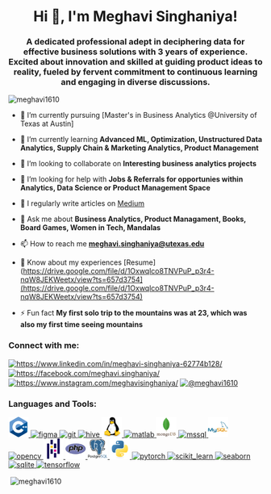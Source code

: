 <h1 align="center">Hi 👋, I'm Meghavi Singhaniya!</h1>
<h3 align="center">A dedicated professional adept in deciphering data for effective business solutions with 3 years of experience. Excited about innovation and skilled at guiding product ideas to reality, fueled by fervent commitment to continuous learning and engaging in diverse discussions.</h3>

<p align="left"> <img src="https://komarev.com/ghpvc/?username=meghavi1610&label=Profile%20views&color=0e75b6&style=flat" alt="meghavi1610" /> </p>

- 🔭 I’m currently pursuing [Master's in Business Analytics @University of Texas at Austin]

- 🌱 I’m currently learning **Advanced ML, Optimization, Unstructured Data Analytics, Supply Chain & Marketing Analytics, Product Management**

- 👯 I’m looking to collaborate on **Interesting business analytics projects**

- 🤝 I’m looking for help with **Jobs & Referrals for opportunies within Analytics, Data Science or Product Management Space**

- 📝 I regularly write articles on [Medium](https://medium.com/@meghavi1610)

- 💬 Ask me about **Business Analytics, Product Managament, Books, Board Games, Women in Tech, Mandalas**

- 📫 How to reach me **meghavi.singhaniya@utexas.edu**

- 📄 Know about my experiences [Resume](https://drive.google.com/file/d/1Oxwqlco8TNVPuP_p3r4-nqW8JEKWeetx/view?ts=657d3754](https://drive.google.com/file/d/1Oxwqlco8TNVPuP_p3r4-nqW8JEKWeetx/view?ts=657d3754)

- ⚡ Fun fact **My first solo trip to the mountains was at 23, which was also my first time seeing mountains**

<h3 align="left">Connect with me:</h3>
<p align="left">
<a href="https://linkedin.com/in/https://www.linkedin.com/in/meghavi-singhaniya-62774b128/" target="blank"><img align="center" src="https://raw.githubusercontent.com/rahuldkjain/github-profile-readme-generator/master/src/images/icons/Social/linked-in-alt.svg" alt="https://www.linkedin.com/in/meghavi-singhaniya-62774b128/" height="30" width="40" /></a>
<a href="https://fb.com/https://facebook.com/meghavi.singhaniya/" target="blank"><img align="center" src="https://raw.githubusercontent.com/rahuldkjain/github-profile-readme-generator/master/src/images/icons/Social/facebook.svg" alt="https://facebook.com/meghavi.singhaniya/" height="30" width="40" /></a>
<a href="https://instagram.com/https://www.instagram.com/meghavisinghaniya/" target="blank"><img align="center" src="https://raw.githubusercontent.com/rahuldkjain/github-profile-readme-generator/master/src/images/icons/Social/instagram.svg" alt="https://www.instagram.com/meghavisinghaniya/" height="30" width="40" /></a>
<a href="https://medium.com/@meghavi1610" target="blank"><img align="center" src="https://raw.githubusercontent.com/rahuldkjain/github-profile-readme-generator/master/src/images/icons/Social/medium.svg" alt="@meghavi1610" height="30" width="40" /></a>
</p>

<h3 align="left">Languages and Tools:</h3>
<p align="left"> <a href="https://www.w3schools.com/cpp/" target="_blank" rel="noreferrer"> <img src="https://raw.githubusercontent.com/devicons/devicon/master/icons/cplusplus/cplusplus-original.svg" alt="cplusplus" width="40" height="40"/> </a> <a href="https://www.figma.com/" target="_blank" rel="noreferrer"> <img src="https://www.vectorlogo.zone/logos/figma/figma-icon.svg" alt="figma" width="40" height="40"/> </a> <a href="https://git-scm.com/" target="_blank" rel="noreferrer"> <img src="https://www.vectorlogo.zone/logos/git-scm/git-scm-icon.svg" alt="git" width="40" height="40"/> </a> <a href="https://hive.apache.org/" target="_blank" rel="noreferrer"> <img src="https://www.vectorlogo.zone/logos/apache_hive/apache_hive-icon.svg" alt="hive" width="40" height="40"/> </a> <a href="https://www.linux.org/" target="_blank" rel="noreferrer"> <img src="https://raw.githubusercontent.com/devicons/devicon/master/icons/linux/linux-original.svg" alt="linux" width="40" height="40"/> </a> <a href="https://www.mathworks.com/" target="_blank" rel="noreferrer"> <img src="https://upload.wikimedia.org/wikipedia/commons/2/21/Matlab_Logo.png" alt="matlab" width="40" height="40"/> </a> <a href="https://www.mongodb.com/" target="_blank" rel="noreferrer"> <img src="https://raw.githubusercontent.com/devicons/devicon/master/icons/mongodb/mongodb-original-wordmark.svg" alt="mongodb" width="40" height="40"/> </a> <a href="https://www.microsoft.com/en-us/sql-server" target="_blank" rel="noreferrer"> <img src="https://www.svgrepo.com/show/303229/microsoft-sql-server-logo.svg" alt="mssql" width="40" height="40"/> </a> <a href="https://www.mysql.com/" target="_blank" rel="noreferrer"> <img src="https://raw.githubusercontent.com/devicons/devicon/master/icons/mysql/mysql-original-wordmark.svg" alt="mysql" width="40" height="40"/> </a> <a href="https://opencv.org/" target="_blank" rel="noreferrer"> <img src="https://www.vectorlogo.zone/logos/opencv/opencv-icon.svg" alt="opencv" width="40" height="40"/> </a> <a href="https://pandas.pydata.org/" target="_blank" rel="noreferrer"> <img src="https://raw.githubusercontent.com/devicons/devicon/2ae2a900d2f041da66e950e4d48052658d850630/icons/pandas/pandas-original.svg" alt="pandas" width="40" height="40"/> </a> <a href="https://www.php.net" target="_blank" rel="noreferrer"> <img src="https://raw.githubusercontent.com/devicons/devicon/master/icons/php/php-original.svg" alt="php" width="40" height="40"/> </a> <a href="https://www.postgresql.org" target="_blank" rel="noreferrer"> <img src="https://raw.githubusercontent.com/devicons/devicon/master/icons/postgresql/postgresql-original-wordmark.svg" alt="postgresql" width="40" height="40"/> </a> <a href="https://www.python.org" target="_blank" rel="noreferrer"> <img src="https://raw.githubusercontent.com/devicons/devicon/master/icons/python/python-original.svg" alt="python" width="40" height="40"/> </a> <a href="https://pytorch.org/" target="_blank" rel="noreferrer"> <img src="https://www.vectorlogo.zone/logos/pytorch/pytorch-icon.svg" alt="pytorch" width="40" height="40"/> </a> <a href="https://scikit-learn.org/" target="_blank" rel="noreferrer"> <img src="https://upload.wikimedia.org/wikipedia/commons/0/05/Scikit_learn_logo_small.svg" alt="scikit_learn" width="40" height="40"/> </a> <a href="https://seaborn.pydata.org/" target="_blank" rel="noreferrer"> <img src="https://seaborn.pydata.org/_images/logo-mark-lightbg.svg" alt="seaborn" width="40" height="40"/> </a> <a href="https://www.sqlite.org/" target="_blank" rel="noreferrer"> <img src="https://www.vectorlogo.zone/logos/sqlite/sqlite-icon.svg" alt="sqlite" width="40" height="40"/> </a> <a href="https://www.tensorflow.org" target="_blank" rel="noreferrer"> <img src="https://www.vectorlogo.zone/logos/tensorflow/tensorflow-icon.svg" alt="tensorflow" width="40" height="40"/> </a> </p>

<p>&nbsp;<img align="center" src="https://github-readme-stats.vercel.app/api?username=meghavi1610&show_icons=true&locale=en" alt="meghavi1610" /></p>

